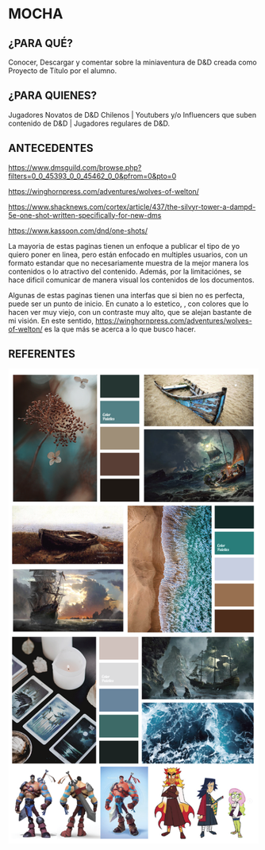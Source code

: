 # MOCHA
## ¿PARA QUÉ?
Conocer, Descargar y comentar sobre la miniaventura de D&amp;D creada como Proyecto de Título por el alumno.

## ¿PARA QUIENES?
Jugadores Novatos de D&amp;D Chilenos | Youtubers y/o Influencers que suben contenido de D&amp;D | Jugadores regulares de D&amp;D.

## ANTECEDENTES
https://www.dmsguild.com/browse.php?filters=0_0_45393_0_0_45462_0_0&pfrom=0&pto=0

https://winghornpress.com/adventures/wolves-of-welton/

https://www.shacknews.com/cortex/article/437/the-silvyr-tower-a-dampd-5e-one-shot-written-specifically-for-new-dms

https://www.kassoon.com/dnd/one-shots/

La mayoria de estas paginas tienen un enfoque a publicar el tipo de yo quiero poner en linea, pero están enfocado en multiples usuarios, con un formato estandar que no necesariamente muestra de la mejor manera los contenidos o lo atractivo del contenido. Además, por la limitaciónes, se hace dificil comunicar de manera visual los contenidos de los documentos.

Algunas de estas paginas tienen una interfas que si bien no es perfecta, puede ser un punto de inicio. En cunato a lo estetico, , con colores que lo hacen ver muy viejo, con un contraste muy alto, que se alejan bastante de mi visión. En este sentido, https://winghornpress.com/adventures/wolves-of-welton/ es la que más se acerca a lo que busco hacer.

## REFERENTES

![alt text](https://github.com/LeOcto/MOCHA/blob/main/mood-01.png)
